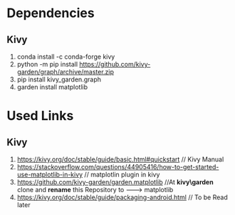 # Dependencies

## Kivy
1. conda install -c conda-forge kivy
2. python -m pip install https://github.com/kivy-garden/graph/archive/master.zip
3. pip install kivy_garden.graph
4. garden install matplotlib


 
# Used Links


## Kivy 

1. https://kivy.org/doc/stable/guide/basic.html#quickstart // Kivy Manual
2. https://stackoverflow.com/questions/44905416/how-to-get-started-use-matplotlib-in-kivy // matplotlin plugin in kivy
3. https://github.com/kivy-garden/garden.matplotlib //At **kivy\garden** clone and **rename** this Repository to ---> matplotlib 
4. https://kivy.org/doc/stable/guide/packaging-android.html // To be Read later 
